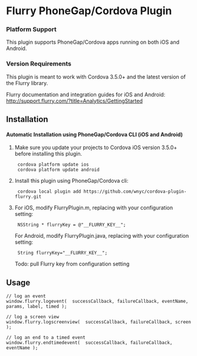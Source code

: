 # Flurry PhoneGap/Cordova Plugin

### Platform Support

This plugin supports PhoneGap/Cordova apps running on both iOS and Android.

### Version Requirements

This plugin is meant to work with Cordova 3.5.0+ and the latest version of the Flurry library.

Flurry documentation and integration guides for iOS and Android:  
http://support.flurry.com/?title=Analytics/GettingStarted 

## Installation

#### Automatic Installation using PhoneGap/Cordova CLI (iOS and Android)
1. Make sure you update your projects to Cordova iOS version 3.5.0+ before installing this plugin.

        cordova platform update ios
        cordova platform update android

2. Install this plugin using PhoneGap/Cordova cli:

        cordova local plugin add https://github.com/wnyc/cordova-plugin-flurry.git

3. For iOS, modify FlurryPlugin.m, replacing with your configuration setting:  

        NSString * flurryKey = @"__FLURRY_KEY__";  

   For Android, modify FlurryPlugin.java, replacing with your configuration setting:  
     
        String flurryKey="__FLURRY_KEY__";   

   Todo: pull Flurry key from configuration setting

## Usage

    // log an event  
    window.flurry.logevent(  successCallback, failureCallback, eventName, params, label, timed );

    // log a screen view  
    window.flurry.logscreenview(  successCallback, failureCallback, screen );

    // log an end to a timed event  
    window.flurry.endtimedevent(  successCallback, failureCallback, eventName );   
    
